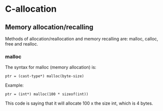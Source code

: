 # C-allocation
## Memory allocation/recalling
Methods of allocation/reallocation and memory recalling are: malloc, calloc, free and realloc.
### malloc
The syntax for malloc (memory allocation) is:

```
ptr = (cast-type*) malloc(byte-size) 
```

Example:

```
ptr = (int*) malloc(100 * sizeof(int)) 
```

This code is saying that it will allocate 100 x the size int, which is 4 bytes.
